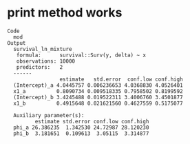# print method works

    Code
      mod
    Output
      survival_ln_mixture
       formula:      survival::Surv(y, delta) ~ x
       observations: 10000
       predictors:   2
      ------
                     estimate   std.error  conf.low conf.high
      (Intercept)_a 4.0445757 0.006236653 4.0368830 4.0526401
      x1_a          0.8090734 0.009518335 0.7958502 0.8199592
      (Intercept)_b 3.4245488 0.019522311 3.4006760 3.4501877
      x1_b          0.4915648 0.021621560 0.4627559 0.5175077
      
      Auxiliary parameter(s):
             estimate std.error conf.low conf.high
      phi_a 26.386235  1.342530 24.72987 28.120230
      phi_b  3.181651  0.109613  3.05115  3.314877

